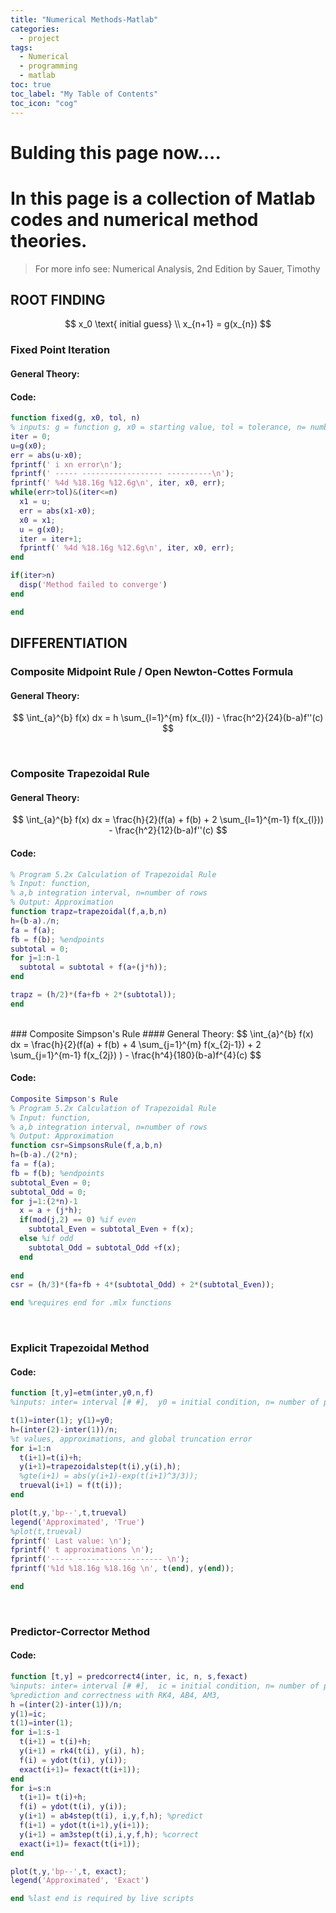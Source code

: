 ```yaml
---
title: "Numerical Methods-Matlab"
categories:
  - project
tags:
  - Numerical
  - programming
  - matlab
toc: true
toc_label: "My Table of Contents"
toc_icon: "cog"
---
```

<script type="text/javascript" src="https://cdnjs.cloudflare.com/ajax/libs/mathjax/2.7.0/MathJax.js?config=TeX-AMS_CHTML"> </script> <script type="text/x-mathjax-config"> MathJax.Hub.Config({ tex2jax: { inlineMath: [['$','$'], ['\\(','\\)']], processEscapes: true}, jax: ["input/TeX","input/MathML","input/AsciiMath","output/CommonHTML"], extensions: ["tex2jax.js","mml2jax.js","asciimath2jax.js","MathMenu.js","MathZoom.js","AssistiveMML.js", "[Contrib]/a11y/accessibility-menu.js"], TeX: { extensions: ["AMSmath.js","AMSsymbols.js","noErrors.js","noUndefined.js"], equationNumbers: { autoNumber: "AMS" } } }); </script>
# Bulding this page now....

# In this page is a collection of Matlab codes and numerical method theories.
> For more info see: Numerical Analysis, 2nd Edition by Sauer, Timothy

## ROOT FINDING 
$$ x_0 \text{ initial guess} \\ x_{n+1} = g(x_{n}) $$
### Fixed Point Iteration
#### General Theory:
#### Code:
``` matlab
function fixed(g, x0, tol, n)
% inputs: g = function g, x0 = starting value, tol = tolerance, n= number of iterations
iter = 0;
u=g(x0);
err = abs(u-x0);
fprintf(' i xn error\n');
fprintf(' ----- ------------------ ----------\n');
fprintf(' %4d %18.16g %12.6g\n', iter, x0, err);
while(err>tol)&(iter<=n)
  x1 = u;
  err = abs(x1-x0);
  x0 = x1;
  u = g(x0);
  iter = iter+1;
  fprintf(' %4d %18.16g %12.6g\n', iter, x0, err);
end

if(iter>n)
  disp('Method failed to converge')
end

end
```
##  DIFFERENTIATION
### Composite Midpoint Rule / Open Newton-Cottes Formula
#### General Theory:
$$ \int_{a}^{b} f(x) dx = h \sum_{l=1}^{m} f(x_{l}) - \frac{h^2}{24}(b-a)f''(c) $$

<br>

### Composite Trapezoidal Rule
#### General Theory:
$$ \int_{a}^{b} f(x) dx = \frac{h}{2}(f(a) + f(b) + 2 \sum_{l=1}^{m-1} f(x_{l})) - \frac{h^2}{12}(b-a)f''(c) $$
#### Code:
``` matlab 
% Program 5.2x Calculation of Trapezoidal Rule
% Input: function,
% a,b integration interval, n=number of rows
% Output: Approximation
function trapz=trapezoidal(f,a,b,n)
h=(b-a)./n;
fa = f(a);
fb = f(b); %endpoints
subtotal = 0;
for j=1:n-1
  subtotal = subtotal + f(a+(j*h));
end

trapz = (h/2)*(fa+fb + 2*(subtotal));
end
```


<br>
### Composite Simpson's Rule
#### General Theory:
$$ \int_{a}^{b} f(x) dx = \frac{h}{2}(f(a) + f(b) + 4 \sum_{j=1}^{m} f(x_{2j-1}) + 2 \sum_{j=1}^{m-1} f(x_{2j}) ) - \frac{h^4}{180}(b-a)f^{4}(c)  $$

#### Code:
``` matlab
Composite Simpson's Rule
% Program 5.2x Calculation of Trapezoidal Rule
% Input: function,
% a,b integration interval, n=number of rows
% Output: Approximation
function csr=SimpsonsRule(f,a,b,n)
h=(b-a)./(2*n);
fa = f(a);
fb = f(b); %endpoints
subtotal_Even = 0;
subtotal_Odd = 0;
for j=1:(2*n)-1
  x = a + (j*h);
  if(mod(j,2) == 0) %if even
    subtotal_Even = subtotal_Even + f(x);
  else %if odd
    subtotal_Odd = subtotal_Odd +f(x);
  end
  
end
csr = (h/3)*(fa+fb + 4*(subtotal_Odd) + 2*(subtotal_Even));

end %requires end for .mlx functions
```
<br>

### Explicit Trapezoidal Method
#### Code:
``` matlab
function [t,y]=etm(inter,y0,n,f)
%inputs: inter= interval [# #],  y0 = initial condition, n= number of panels, f = function to be evaluated

t(1)=inter(1); y(1)=y0;
h=(inter(2)-inter(1))/n;
%t values, approximations, and global truncation error
for i=1:n
  t(i+1)=t(i)+h;
  y(i+1)=trapezoidalstep(t(i),y(i),h);
  %gte(i+1) = abs(y(i+1)-exp(t(i+1)^3/3));
  trueval(i+1) = f(t(i));
end

plot(t,y,'bp--',t,trueval)
legend('Approximated', 'True')
%plot(t,trueval)
fprintf(' Last value: \n');
fprintf(' t approximations \n');
fprintf('----- ------------------- \n');
fprintf('%1d %18.16g %18.16g \n', t(end), y(end));

end
```
<br>

### Predictor-Corrector Method
#### Code:
``` matlab
function [t,y] = predcorrect4(inter, ic, n, s,fexact)
%inputs: inter= interval [# #],  ic = initial condition, n= number of panels, s=4 for 4th order method, fexact = exact solution to the ODE
%prediction and correctness with RK4, AB4, AM3, 
h =(inter(2)-inter(1))/n;
y(1)=ic;
t(1)=inter(1);
for i=1:s-1
  t(i+1) = t(i)+h;
  y(i+1) = rk4(t(i), y(i), h);
  f(i) = ydot(t(i), y(i));
  exact(i+1)= fexact(t(i+1));
end
for i=s:n
  t(i+1)= t(i)+h;
  f(i) = ydot(t(i), y(i));
  y(i+1) = ab4step(t(i), i,y,f,h); %predict
  f(i+1) = ydot(t(i+1),y(i+1));
  y(i+1) = am3step(t(i),i,y,f,h); %correct
  exact(i+1)= fexact(t(i+1));
end

plot(t,y,'bp--',t, exact);
legend('Approximated', 'Exact')

end %last end is required by live scripts
```
<br>
